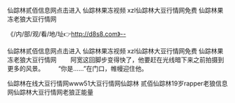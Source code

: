 仙踪林贰佰信息网点击进入
仙踪林果冻视频
xzl仙踪林大豆行情网免费
仙踪林果冻老狼大豆行情网


《/内/部/观/看/地/址👉http://d8s8.com》--

仙踪林贰佰信息网点击进入
仙踪林果冻视频
xzl仙踪林大豆行情网免费
仙踪林果冻老狼大豆行情网
　　阿宽这回脚步变得快了，他要赶在光线暗下来之前拍摄到更多的风景。
　　“你是……”在门口，帷幔迎住他。





仙踪林在线大豆行情网www51大豆行情网仙踪林 贰佰仙踪林19岁rapper老狼信息网仙踪林大豆行情网老狼正能量
